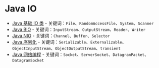 # Java IO

- [Java 基础 IO 类](java-io-base.md) - 关键词：`File`、`RandomAccessFile`、`System`、`Scanner`
- [Java BIO](java-bio.md) - 关键词：`InputStream`、`OutputStream`、`Reader`、`Writer`
- [Java NIO](java-nio.md) - 关键词：`Channel`、`Buffer`、`Selector`
- [Java 序列化](java-serialization.md) - 关键词：`Serializable`、`Externalizable`、`ObjectInputStream`、`ObjectOutputStream`、`transient`
- [Java 网络编程](java-net.md) - 关键词：`Socket`、`ServerSocket`、`DatagramPacket`、`DatagramSocket`

